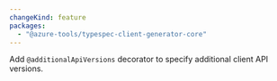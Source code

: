 ```yaml
---
changeKind: feature
packages:
  - "@azure-tools/typespec-client-generator-core"
---
```


Add `@additionalApiVersions` decorator to specify additional client API versions.